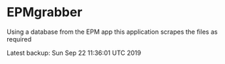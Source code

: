 # EPMgrabber
Using a database from the EPM app this application scrapes the files as required


Latest backup: Sun Sep 22 11:36:01 UTC 2019
